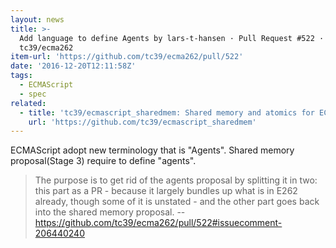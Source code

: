 ```yaml
---
layout: news
title: >-
  Add language to define Agents by lars-t-hansen · Pull Request #522 ·
  tc39/ecma262
item-url: 'https://github.com/tc39/ecma262/pull/522'
date: '2016-12-20T12:11:58Z'
tags:
  - ECMAScript
  - spec
related:
  - title: 'tc39/ecmascript_sharedmem: Shared memory and atomics for ECMAscript'
    url: 'https://github.com/tc39/ecmascript_sharedmem'
---
```

ECMAScript adopt new terminology that is "Agents".
Shared memory proposal(Stage 3) require to define "agents".

> The purpose is to get rid of the agents proposal by splitting it in two: this part as a PR - because it largely bundles up what is in E262 already, though some of it is unstated - and the other part goes back into the shared memory proposal.
> -- https://github.com/tc39/ecma262/pull/522#issuecomment-206440240
